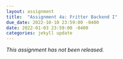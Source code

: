```yaml
---
layout: assignment
title:  "Assignment 4a: Fritter Backend I"
due_date: 2022-10-10 23:59:00 -0400
date: 2022-01-03 23:59:00 -0400
categories: jekyll update
---
```


*This assignment has not been released.*